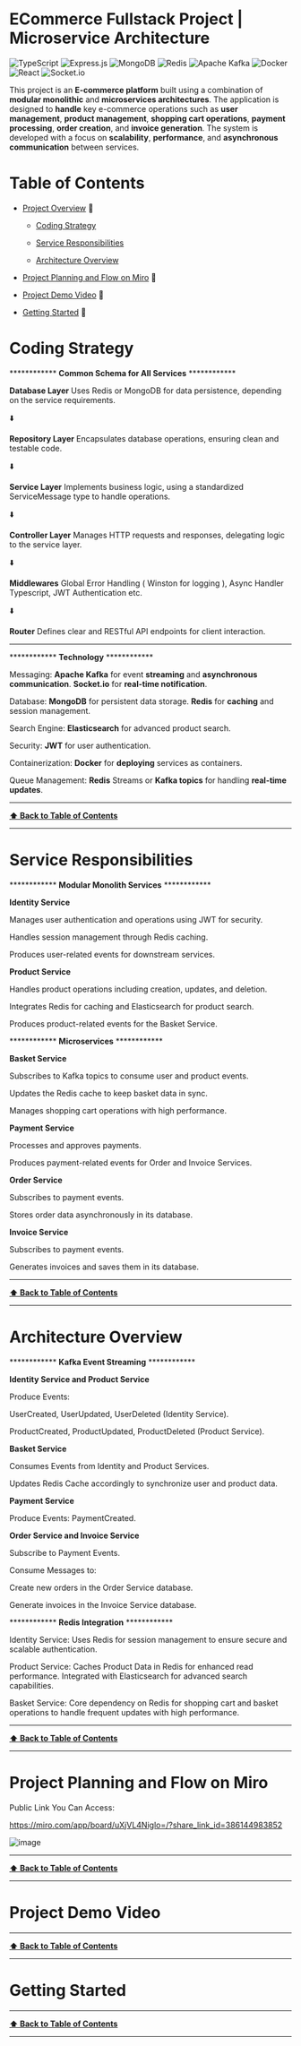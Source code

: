 # ECommerce Fullstack Project | Microservice Architecture                                                                                                                                                                                                       
![TypeScript](https://img.shields.io/badge/typescript-%23007ACC.svg?style=for-the-badge&logo=typescript&logoColor=white)
![Express.js](https://img.shields.io/badge/express.js-%23404d59.svg?style=for-the-badge&logo=express&logoColor=%2361DAFB) ![MongoDB](https://img.shields.io/badge/MongoDB-%234ea94b.svg?style=for-the-badge&logo=mongodb&logoColor=white) ![Redis](https://img.shields.io/badge/redis-%23DD0031.svg?style=for-the-badge&logo=redis&logoColor=white) ![Apache Kafka](https://img.shields.io/badge/Apache%20Kafka-000?style=for-the-badge&logo=apachekafka) ![Docker](https://img.shields.io/badge/docker-%230db7ed.svg?style=for-the-badge&logo=docker&logoColor=white) 	![React](https://img.shields.io/badge/react-%2320232a.svg?style=for-the-badge&logo=react&logoColor=%2361DAFB) ![Socket.io](https://img.shields.io/badge/Socket.io-black?style=for-the-badge&logo=socket.io&badgeColor=010101)

This project is an **E-commerce platform** built using a combination of **modular monolithic** and **microservices architectures**. The application is designed to **handle** key e-commerce operations such as **user management**, **product management**, **shopping cart operations**, **payment processing**, **order creation**, and **invoice generation**. The system is developed with a focus on **scalability**, **performance**, and **asynchronous communication** between services.

# Table of Contents
- [Project Overview](#project-overview) :mag_right:

  * [Coding Strategy](#data-layer) 

  * [Service Responsibilities](#data-layer)

  * [Architecture Overview](#data-layer)

- [Project Planning and Flow on Miro](#project-overview) :wrench:
- [Project Demo Video](#project-overview) :movie_camera:
- [Getting Started](#using) :rocket:

# Coding Strategy

************ **Common Schema for All Services** ************

**Database Layer**
Uses Redis or MongoDB for data persistence, depending on the service requirements.

:arrow_down:
 
**Repository Layer**
Encapsulates database operations, ensuring clean and testable code.

:arrow_down:
 
**Service Layer**
Implements business logic, using a standardized ServiceMessage type to handle operations.

:arrow_down:
 
**Controller Layer**
Manages HTTP requests and responses, delegating logic to the service layer.

:arrow_down:

**Middlewares**
Global Error Handling ( Winston for logging ), Async Handler Typescript, JWT Authentication etc.

:arrow_down:
 
**Router**
Defines clear and RESTful API endpoints for client interaction.
________________________________________________________________________________________________________________________
************ **Technology** ************

Messaging:
**Apache Kafka** for event **streaming** and **asynchronous communication**. **Socket.io** for **real-time notification**.

Database:
**MongoDB** for persistent data storage.
**Redis** for **caching** and session management.

Search Engine:
**Elasticsearch** for advanced product search.

Security:
**JWT** for user authentication.

Containerization:
**Docker** for **deploying** services as containers.

Queue Management:
**Redis** Streams or **Kafka topics** for handling **real-time updates**.
________________________________________________________________________________________________________________________
  **[⬆ Back to Table of Contents](#table-of-contents)**
________________________________________________________________________________________________________________________
# Service Responsibilities
  
************ **Modular Monolith Services** ************
  
**Identity Service**

Manages user authentication and operations using JWT for security.

Handles session management through Redis caching.

Produces user-related events for downstream services.

**Product Service**

Handles product operations including creation, updates, and deletion.

Integrates Redis for caching and Elasticsearch for product search.

Produces product-related events for the Basket Service.

************ **Microservices** ************

**Basket Service**

Subscribes to Kafka topics to consume user and product events.

Updates the Redis cache to keep basket data in sync.

Manages shopping cart operations with high performance.

**Payment Service**

Processes and approves payments.

Produces payment-related events for Order and Invoice Services.

**Order Service**

Subscribes to payment events.

Stores order data asynchronously in its database.

**Invoice Service**

Subscribes to payment events.

Generates invoices and saves them in its database.

________________________________________________________________________________________________________________________
  **[⬆ Back to Table of Contents](#table-of-contents)**
________________________________________________________________________________________________________________________

# Architecture Overview

************ **Kafka Event Streaming** ************

**Identity Service and Product Service**

Produce Events:

UserCreated, UserUpdated, UserDeleted (Identity Service).

ProductCreated, ProductUpdated, ProductDeleted (Product Service).

**Basket Service**

Consumes Events from Identity and Product Services.

Updates Redis Cache accordingly to synchronize user and product data.

**Payment Service**

Produce Events:
PaymentCreated.

**Order Service and Invoice Service**

Subscribe to Payment Events.

Consume Messages to:

Create new orders in the Order Service database.

Generate invoices in the Invoice Service database.

************ **Redis Integration** ************

Identity Service:
Uses Redis for session management to ensure secure and scalable authentication.

Product Service:
Caches Product Data in Redis for enhanced read performance.
Integrated with Elasticsearch for advanced search capabilities.

Basket Service:
Core dependency on Redis for shopping cart and basket operations to handle frequent updates with high performance.

________________________________________________________________________________________________________________________
  **[⬆ Back to Table of Contents](#table-of-contents)**
________________________________________________________________________________________________________________________

# Project Planning and Flow on Miro

Public Link You Can Access: 

https://miro.com/app/board/uXjVL4Niglo=/?share_link_id=386144983852

![image](https://github.com/user-attachments/assets/6b9e7371-ff50-4694-a2b7-222bf16e05e4)


________________________________________________________________________________________________________________________
  **[⬆ Back to Table of Contents](#table-of-contents)**
________________________________________________________________________________________________________________________


# Project Demo Video

________________________________________________________________________________________________________________________
  **[⬆ Back to Table of Contents](#table-of-contents)**
________________________________________________________________________________________________________________________

# Getting Started

________________________________________________________________________________________________________________________
  **[⬆ Back to Table of Contents](#table-of-contents)**
________________________________________________________________________________________________________________________

